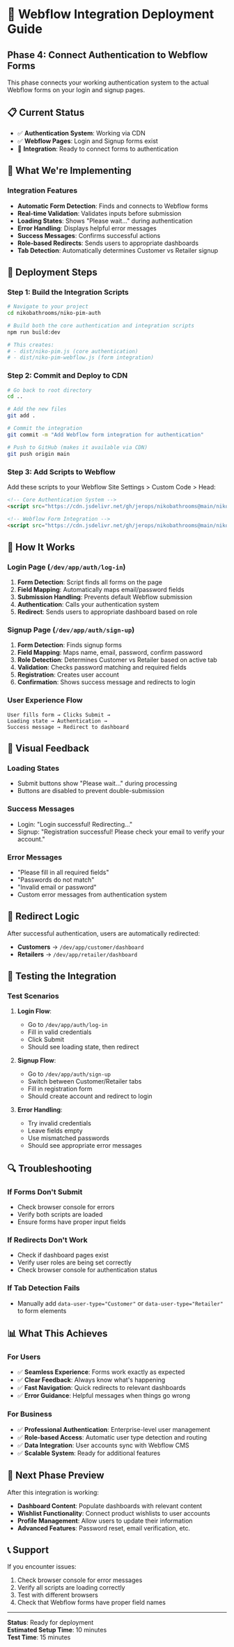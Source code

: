 # 🚀 Webflow Integration Deployment Guide

## Phase 4: Connect Authentication to Webflow Forms

This phase connects your working authentication system to the actual Webflow forms on your login and signup pages.

## 📋 **Current Status**
- ✅ **Authentication System**: Working via CDN
- ✅ **Webflow Pages**: Login and Signup forms exist
- 🔄 **Integration**: Ready to connect forms to authentication

## 🎯 **What We're Implementing**

### **Integration Features**
- **Automatic Form Detection**: Finds and connects to Webflow forms
- **Real-time Validation**: Validates inputs before submission
- **Loading States**: Shows "Please wait..." during authentication
- **Error Handling**: Displays helpful error messages
- **Success Messages**: Confirms successful actions
- **Role-based Redirects**: Sends users to appropriate dashboards
- **Tab Detection**: Automatically determines Customer vs Retailer signup

## 🔧 **Deployment Steps**

### **Step 1: Build the Integration Scripts**

```bash
# Navigate to your project
cd nikobathrooms/niko-pim-auth

# Build both the core authentication and integration scripts
npm run build:dev

# This creates:
# - dist/niko-pim.js (core authentication)
# - dist/niko-pim-webflow.js (form integration)
```

### **Step 2: Commit and Deploy to CDN**

```bash
# Go back to root directory
cd ..

# Add the new files
git add .

# Commit the integration
git commit -m "Add Webflow form integration for authentication"

# Push to GitHub (makes it available via CDN)
git push origin main
```

### **Step 3: Add Scripts to Webflow**

Add these scripts to your Webflow Site Settings > Custom Code > Head:

```html
<!-- Core Authentication System -->
<script src="https://cdn.jsdelivr.net/gh/jerops/nikobathrooms@main/niko-pim-auth/dist/niko-pim.js"></script>

<!-- Webflow Form Integration -->
<script src="https://cdn.jsdelivr.net/gh/jerops/nikobathrooms@main/niko-pim-auth/dist/niko-pim-webflow.js"></script>
```

## 📝 **How It Works**

### **Login Page (`/dev/app/auth/log-in`)**
1. **Form Detection**: Script finds all forms on the page
2. **Field Mapping**: Automatically maps email/password fields
3. **Submission Handling**: Prevents default Webflow submission
4. **Authentication**: Calls your authentication system
5. **Redirect**: Sends users to appropriate dashboard based on role

### **Signup Page (`/dev/app/auth/sign-up`)**
1. **Form Detection**: Finds signup forms
2. **Field Mapping**: Maps name, email, password, confirm password
3. **Role Detection**: Determines Customer vs Retailer based on active tab
4. **Validation**: Checks password matching and required fields
5. **Registration**: Creates user account
6. **Confirmation**: Shows success message and redirects to login

### **User Experience Flow**

```
User fills form → Clicks Submit → 
Loading state → Authentication → 
Success message → Redirect to dashboard
```

## 🎨 **Visual Feedback**

### **Loading States**
- Submit buttons show "Please wait..." during processing
- Buttons are disabled to prevent double-submission

### **Success Messages**
- Login: "Login successful! Redirecting..."
- Signup: "Registration successful! Please check your email to verify your account."

### **Error Messages**
- "Please fill in all required fields"
- "Passwords do not match"
- "Invalid email or password"
- Custom error messages from authentication system

## 🔄 **Redirect Logic**

After successful authentication, users are automatically redirected:

- **Customers** → `/dev/app/customer/dashboard`
- **Retailers** → `/dev/app/retailer/dashboard`

## 🧪 **Testing the Integration**

### **Test Scenarios**

1. **Login Flow**:
   - Go to `/dev/app/auth/log-in`
   - Fill in valid credentials
   - Click Submit
   - Should see loading state, then redirect

2. **Signup Flow**:
   - Go to `/dev/app/auth/sign-up`
   - Switch between Customer/Retailer tabs
   - Fill in registration form
   - Should create account and redirect to login

3. **Error Handling**:
   - Try invalid credentials
   - Leave fields empty
   - Use mismatched passwords
   - Should see appropriate error messages

## 🔍 **Troubleshooting**

### **If Forms Don't Submit**
- Check browser console for errors
- Verify both scripts are loaded
- Ensure forms have proper input fields

### **If Redirects Don't Work**
- Check if dashboard pages exist
- Verify user roles are being set correctly
- Check browser console for authentication status

### **If Tab Detection Fails**
- Manually add `data-user-type="Customer"` or `data-user-type="Retailer"` to form elements

## 📊 **What This Achieves**

### **For Users**
- ✅ **Seamless Experience**: Forms work exactly as expected
- ✅ **Clear Feedback**: Always know what's happening
- ✅ **Fast Navigation**: Quick redirects to relevant dashboards
- ✅ **Error Guidance**: Helpful messages when things go wrong

### **For Business**
- ✅ **Professional Authentication**: Enterprise-level user management
- ✅ **Role-based Access**: Automatic user type detection and routing
- ✅ **Data Integration**: User accounts sync with Webflow CMS
- ✅ **Scalable System**: Ready for additional features

## 🎯 **Next Phase Preview**

After this integration is working:
- **Dashboard Content**: Populate dashboards with relevant content
- **Wishlist Functionality**: Connect product wishlists to user accounts
- **Profile Management**: Allow users to update their information
- **Advanced Features**: Password reset, email verification, etc.

## 📞 **Support**

If you encounter issues:
1. Check browser console for error messages
2. Verify all scripts are loading correctly
3. Test with different browsers
4. Check that Webflow forms have proper field names

---

**Status**: Ready for deployment  
**Estimated Setup Time**: 10 minutes  
**Test Time**: 15 minutes